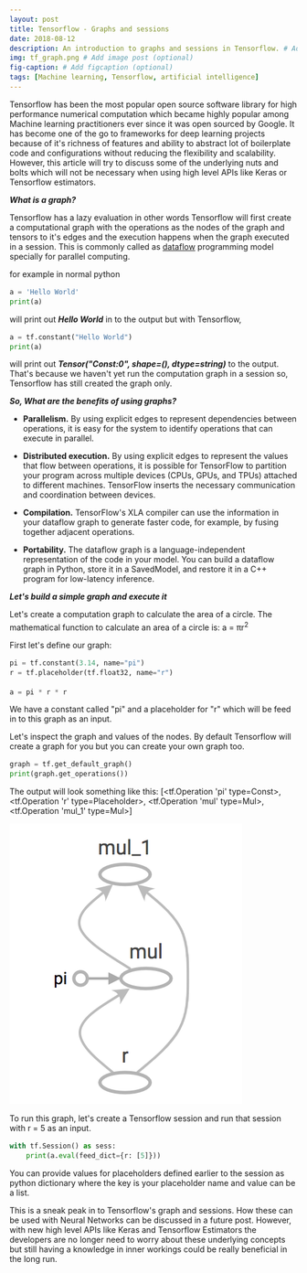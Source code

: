 ```yaml
---
layout: post
title: Tensorflow - Graphs and sessions
date: 2018-08-12
description: An introduction to graphs and sessions in Tensorflow. # Add post description (optional)
img: tf_graph.png # Add image post (optional)
fig-caption: # Add figcaption (optional)
tags: [Machine learning, Tensorflow, artificial intelligence]
---
```


Tensorflow has been the most popular open source software library for high performance numerical computation which became highly popular among Machine learning practitioners ever since it was open sourced by Google. It has become one of the go to frameworks for deep learning projects because of it's richness of features and ability to abstract lot of boilerplate code and configurations without reducing the flexibility and scalability.
However, this article will try to discuss some of the underlying nuts and bolts which will not be necessary when using high level APIs like Keras or Tensorflow estimators.

**_What is a graph?_**

Tensorflow has a lazy evaluation in other words Tensorflow will first create a computational graph with the operations as the nodes of the graph and tensors to it's edges and the execution happens when the graph executed in a session. This is commonly called as [dataflow](https://en.wikipedia.org/wiki/Dataflow_programming) programming model specially for parallel computing. 

for example in normal python
```python
a = 'Hello World'
print(a)
```
will print out **_Hello World_** in to the output but with Tensorflow,
```python
a = tf.constant("Hello World")
print(a)
```
will print out **_Tensor("Const:0", shape=(), dtype=string)_** to the output. That's because we haven't yet run the computation graph in a session so, Tensorflow has still created the graph only.

**_So, What are the benefits of using graphs?_**

- **Parallelism.** By using explicit edges to represent dependencies between operations, it is easy for the system to identify operations that can execute in parallel.

- **Distributed execution.** By using explicit edges to represent the values that flow between operations, it is possible for TensorFlow to partition your program across multiple devices (CPUs, GPUs, and TPUs) attached to different machines. TensorFlow inserts the necessary communication and coordination between devices.

- **Compilation.** TensorFlow's XLA compiler can use the information in your dataflow graph to generate faster code, for example, by fusing together adjacent operations.

- **Portability.** The dataflow graph is a language-independent representation of the code in your model. You can build a dataflow graph in Python, store it in a SavedModel, and restore it in a C++ program for low-latency inference.

**_Let's build a simple graph and execute it_**

Let's create a computation graph to calculate the area of a circle. The mathematical function to calculate an area of a circle is: a = πr<sup>2<sup>

First let's define our graph:
```python
pi = tf.constant(3.14, name="pi")
r = tf.placeholder(tf.float32, name="r")
    
a = pi * r * r
```
We have a constant called "pi" and a placeholder for "r" which will be feed in to this graph as an input.

Let's inspect the graph and values of the nodes. By default Tensorflow will create a graph for you but you can create your own graph too.
```python
graph = tf.get_default_graph()
print(graph.get_operations())
```
The output will look something like this:
[<tf.Operation 'pi' type=Const>, <tf.Operation 'r' type=Placeholder>, <tf.Operation 'mul' type=Mul>, <tf.Operation 'mul_1' type=Mul>]


![tf graph](../assets/img/tf_graph.png)

To run this graph, let's create a Tensorflow session and run that session with r = 5 as an input.

```python
with tf.Session() as sess:
    print(a.eval(feed_dict={r: [5]}))
```

You can provide values for placeholders defined earlier to the session as python dictionary where the key is your placeholder name and value can be a list.

This is a sneak peak in to Tensorflow's graph and sessions. How these can be used with Neural Networks can be discussed in a future post. However, with new high level APIs like Keras and Tensorflow Estimators the developers are no longer need to worry about these underlying concepts but still having a knowledge in inner workings could be really beneficial in the long run.
